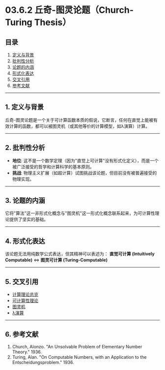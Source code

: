 # 03.6.2 丘奇-图灵论题（Church-Turing Thesis）

## 目录

1.  [定义与背景](#1-定义与背景)
2.  [批判性分析](#2-批判性分析)
3.  [论题的内涵](#3-论题的内涵)
4.  [形式化表达](#4-形式化表达)
5.  [交叉引用](#5-交叉引用)
6.  [参考文献](#6-参考文献)

---

## 1. 定义与背景

丘奇-图灵论题是一个关于可计算函数本质的假说，它断言，任何在直觉上能被有效计算的函数，都可以被图灵机（或其他等价的计算模型，如λ演算）计算。

---

## 2. 批判性分析

-   **地位**: 这不是一个数学定理（因为"直觉上可计算"没有形式化定义），而是一个被广泛接受的哲学和计算科学的基本原则。
-   **挑战**: 物理主义扩展（如超计算）试图挑战该论题，但目前没有被普遍接受的物理实现。

---

## 3. 论题的内涵

它将"算法"这一非形式化概念与"图灵机"这一形式化概念联系起来，为可计算性理论提供了坚实的基础。

---

## 4. 形式化表达

该论题无法用纯数学公式表达，但其精神可以表述为：
**直觉可计算 (Intuitively Computable)** $\iff$ **图灵可计算 (Turing-Computable)**

---

## 5. 交叉引用

-   [计算理论总览](./README.md)
-   [可计算性理论](./03.6.1_Computability_Theory.md)
-   [图灵机](../01_Automata_Theory/03.1.3_Turing_Machine.md)
-   [λ演算](./03.6.5_Lambda_Calculus.md)

---

## 6. 参考文献

1.  Church, Alonzo. "An Unsolvable Problem of Elementary Number Theory." 1936.
2.  Turing, Alan. "On Computable Numbers, with an Application to the Entscheidungsproblem." 1936. 